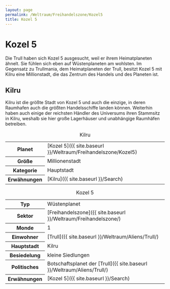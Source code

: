 ```yaml
---
layout: page
permalink: /Weltraum/Freihandelszone/Kozel5
title: Kozel 5
---
```



# Kozel 5


Die Trull haben sich Kozel 5 ausgesucht, weil er ihrem Heimatplaneten ähnelt. Sie fühlen sich eben auf Wüstenplaneten am wohlsten. Im Gegensatz zu Trullmania, dem Heimatplaneten der Trull, besitzt Kozel 5 mit Kilru eine Millionstadt, die das Zentrum des Handels und des Planeten ist.

## Kilru

Kilru ist die größte Stadt von Kozel 5 und auch die einzige, in deren Raumhafen auch die größten Handelsschiffe landen können. Weiterhin haben auch einige der reichsten Händler des Universums ihren Stammsitz in Kilru, weshalb sie hier große Lagerhäuser und unabhängige Raumhäfen betreiben.

<table data-type="stadt">
<caption>Kilru</caption>
<tbody>
<tr><th>Planet</th><td>[Kozel 5]({{ site.baseurl }}/Weltraum/Freihandelszone/Kozel5)</td></tr>
<tr><th>Größe</th><td>Millionenstadt</td></tr>
<tr><th>Kategorie</th><td>Hauptstadt</td></tr>
<tr><th>Erwähnungen</th><td>[Kilru]({{ site.baseurl }}/Search)</td></tr>
</tbody>
</table>

<aside>
<table data-type="planet">
<caption>Kozel 5</caption>
<tbody>
<tr><th>Typ</th><td>Wüstenplanet</td></tr>
<tr><th>Sektor</th><td>[Freihandelszone]({{ site.baseurl }}/Weltraum/Freihandelszone/)</td></tr>
<tr><th>Monde</th><td>1</td></tr>
<tr><th>Einwohner</th><td>[Trull]({{ site.baseurl }}/Weltraum/Aliens/Trull/)</td></tr>
<tr><th>Hauptstadt</th><td>Kilru</td></tr>
<tr><th>Besiedelung</th><td>kleine Siedlungen</td></tr>
<tr><th>Politisches</th><td>Botschaftsplanet der [Trull]({{ site.baseurl }}/Weltraum/Aliens/Trull/)</td></tr>
<tr><th>Erwähnungen</th><td>[Kozel 5]({{ site.baseurl }}/Search)</td></tr>
</tbody>
</table>

</aside>

